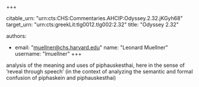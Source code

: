 +++


citable_urn: "urn:cts:CHS:Commentaries.AHCIP:Odyssey.2.32.jKGyh68"
target_urn: "urn:cts:greekLit:tlg0012.tlg002:2.32"
title: "Odyssey 2.32"

authors:
- email: "muellner@chs.harvard.edu"
  name: "Leonard Muellner"
  username: "lmuellner"
+++

<p>analysis of the meaning and uses of piphauskesthai, here in the sense of ‘reveal through speech’ (in the context of analyzing the semantic and formal confusion of piphaskein and piphauskesthai)</p>